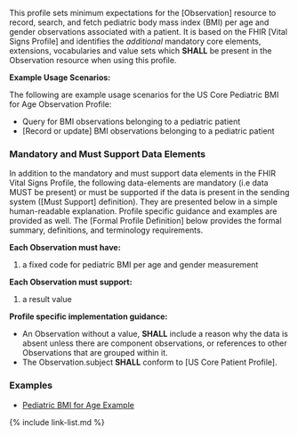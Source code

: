This profile sets minimum expectations for the [Observation] resource to record, search, and fetch pediatric body mass index (BMI) per age and gender observations associated with a patient. It is based on the FHIR [Vital Signs Profile] and identifies the *additional* mandatory core elements, extensions, vocabularies and value sets which **SHALL** be present in the Observation resource when using this profile.

**Example Usage Scenarios:**

The following are example usage scenarios for the US Core Pediatric BMI for Age Observation Profile:

- Query for BMI observations belonging to a pediatric patient
- [Record or update]  BMI observations belonging to a pediatric patient

### Mandatory and Must Support Data Elements

In addition to the mandatory and must support data elements in the FHIR Vital Signs Profile, the following data-elements are mandatory (i.e data MUST be present) or must be supported if the data is present in the sending system ([Must Support] definition). They are presented below in a simple human-readable explanation.  Profile specific guidance and examples are provided as well.  The [Formal Profile Definition] below provides the  formal summary, definitions, and  terminology requirements.

**Each Observation must have:**

1.  a fixed code for pediatric BMI per age and gender measurement

**Each Observation must support:**

1.  a result value

**Profile specific implementation guidance:**

- An Observation without a value, **SHALL** include a reason why the data is absent unless there are component observations, or references to other Observations that are grouped within it.
- The Observation.subject **SHALL** conform to [US Core Patient Profile].

### Examples

- [Pediatric BMI for Age Example](Observation-pediatric-bmi-example.html)

{% include link-list.md %}
